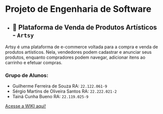 # Projeto de Engenharia de Software

- ## 🎨 Plataforma de Venda de Produtos Artísticos - `Artsy`
Artsy é uma plataforma de e-commerce voltada para a compra e venda de produtos artísticos. Nela, vendedores podem cadastrar e anunciar seus produtos, enquanto compradores podem navegar, adicionar itens ao carrinho e efetuar compras.

### Grupo de Alunos:
- Guilherme Ferreira de Souza RA: `22.122.061-9`
- Sérgio Martins de Oliveira Santos RA: `22.222.021-2`
- Tainá Cunha Bueno RA: `22.119.025-9`

[Acesse a WIKI aqui!](https://github.com/GuiferrSouza/SoftwareEngProj/wiki)
